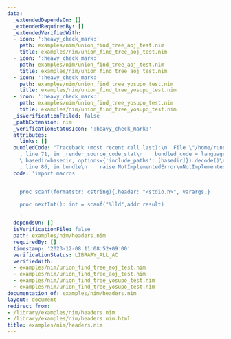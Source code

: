 ```yaml
---
data:
  _extendedDependsOn: []
  _extendedRequiredBy: []
  _extendedVerifiedWith:
  - icon: ':heavy_check_mark:'
    path: examples/nim/union_find_tree_aoj_test.nim
    title: examples/nim/union_find_tree_aoj_test.nim
  - icon: ':heavy_check_mark:'
    path: examples/nim/union_find_tree_aoj_test.nim
    title: examples/nim/union_find_tree_aoj_test.nim
  - icon: ':heavy_check_mark:'
    path: examples/nim/union_find_tree_yosupo_test.nim
    title: examples/nim/union_find_tree_yosupo_test.nim
  - icon: ':heavy_check_mark:'
    path: examples/nim/union_find_tree_yosupo_test.nim
    title: examples/nim/union_find_tree_yosupo_test.nim
  _isVerificationFailed: false
  _pathExtension: nim
  _verificationStatusIcon: ':heavy_check_mark:'
  attributes:
    links: []
  bundledCode: "Traceback (most recent call last):\n  File \"/home/runner/.local/lib/python3.10/site-packages/onlinejudge_verify/documentation/build.py\"\
    , line 71, in _render_source_code_stat\n    bundled_code = language.bundle(stat.path,\
    \ basedir=basedir, options={'include_paths': [basedir]}).decode()\n  File \"/home/runner/.local/lib/python3.10/site-packages/onlinejudge_verify/languages/nim.py\"\
    , line 86, in bundle\n    raise NotImplementedError\nNotImplementedError\n"
  code: 'import macros


    proc scanf(formatstr: cstring){.header: "<stdio.h>", varargs.}

    proc nextInt(): int = scanf("%lld",addr result)

    '
  dependsOn: []
  isVerificationFile: false
  path: examples/nim/headers.nim
  requiredBy: []
  timestamp: '2023-12-08 11:08:52+09:00'
  verificationStatus: LIBRARY_ALL_AC
  verifiedWith:
  - examples/nim/union_find_tree_aoj_test.nim
  - examples/nim/union_find_tree_aoj_test.nim
  - examples/nim/union_find_tree_yosupo_test.nim
  - examples/nim/union_find_tree_yosupo_test.nim
documentation_of: examples/nim/headers.nim
layout: document
redirect_from:
- /library/examples/nim/headers.nim
- /library/examples/nim/headers.nim.html
title: examples/nim/headers.nim
---
```

